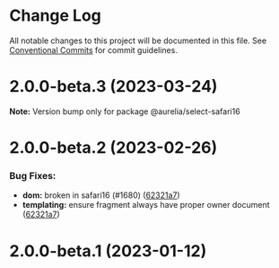 # Change Log

All notable changes to this project will be documented in this file.
See [Conventional Commits](https://conventionalcommits.org) for commit guidelines.

<a name="2.0.0-beta.3"></a>
# 2.0.0-beta.3 (2023-03-24)

**Note:** Version bump only for package @aurelia/select-safari16

<a name="2.0.0-beta.2"></a>
# 2.0.0-beta.2 (2023-02-26)

### Bug Fixes:

* **dom:** broken in safari16 (#1680) ([62321a7](https://github.com/aurelia/aurelia/commit/62321a7))
* **templating:** ensure fragment always have proper owner document ([62321a7](https://github.com/aurelia/aurelia/commit/62321a7))

<a name="2.0.0-beta.1"></a>
# 2.0.0-beta.1 (2023-01-12)
